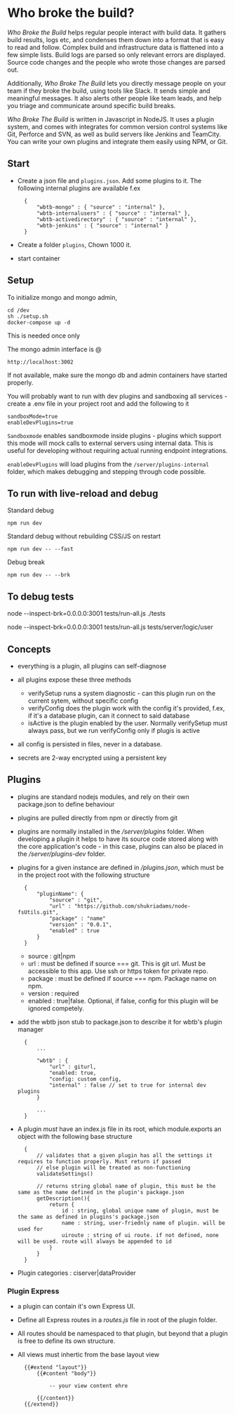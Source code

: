 # Who broke the build?

*Who Broke the Build* helps regular people interact with build data. It gathers build results, logs etc, and condenses them down into a format that is easy to read and follow. Complex build and infrastructure data is flattened into a few simple lists. Build logs are parsed so only relevant errors are displayed. Source code changes and the people who wrote those changes are parsed out.

Additionally, *Who Broke The Build* lets you directly message people on your team if they broke the build, using tools like Slack. It sends simple and meaningful messages. It also alerts other people like team leads, and help you triage and communicate around specific build breaks.

*Who Broke The Build* is written in Javascript in NodeJS. It uses a plugin system, and comes with integrates for common version control systems like Git, Perforce and SVN, as well as build servers like Jenkins and TeamCity. You can write your own plugins and integrate them easily using NPM, or Git.

## Start

- Create a json file and `plugins.json`. Add some plugins to it. The following internal plugins are available f.ex

        {
            "wbtb-mongo" : { "source" : "internal" },
            "wbtb-internalusers" : { "source" : "internal" },
            "wbtb-activedirectory" : { "source" : "internal" },
            "wbtb-jenkins" : { "source" : "internal" }
        }

- Create a folder `plugins`, Chown 1000 it.
- start container


## Setup

To initialize mongo and mongo admin,
    
    cd /dev
    sh ./setup.sh
    docker-compose up -d
    
This is needed once only

The mongo admin interface is @

    http://localhost:3002

If not available, make sure the mongo db and admin containers have started properly.

You will probably want to run with dev plugins and sandboxing all services - create a .env file in your project root and add the following to it

    sandboxMode=true
    enableDevPlugins=true

`Sandboxmode` enables sandboxmode inside plugins - plugins which support this mode will mock calls to external servers using internal data. This is useful for developing without requiring actual running endpoint integrations. 

`enableDevPlugins` will load plugins from the `/server/plugins-internal` folder, which makes debugging and stepping through code possible.

## To run with live-reload and debug

Standard debug

    npm run dev

Standard debug without rebuilding CSS/JS on restart

    npm run dev -- --fast

Debug break

    npm run dev -- --brk

## To debug tests

node --inspect-brk=0.0.0.0:3001 tests/run-all.js ./tests

node --inspect-brk=0.0.0.0:3001 tests/run-all.js tests/server/logic/user

## Concepts

- everything is a plugin, all plugins can self-diagnose
- all plugins expose these three methods
    - verifySetup 
        runs a system diagnostic - can this plugin run on the current sytem, without specific config
    - verifyConfig
        does the plugin work with the config it's provided, f.ex, if it's a database plugin, can it connect to said database
    - isActive
        is the plugin enabled by the user. Normally verifySetup must always pass, but we run verifyConfig only if plugis is active

- all config is persisted in files, never in a database.
- secrets are 2-way encrypted using a persistent key

## Plugins

- plugins are standard nodejs modules, and rely on their own package.json to define behaviour
- plugins are pulled directly from npm or directly from git
- plugins are normally installed in the _/server/plugins_ folder. When developing a plugin it helps to have its source code stored along with the core application's code - in this case, plugins can also be placed in the _/server/plugins-dev_ folder.
- plugins for a given instance are defined in _/plugins.json_, which must be in the project root with the following structure

        {
            "pluginName": {
                "source" : "git",
                "url" : "https://github.com/shukriadams/node-fsUtils.git",
                "package" : "name"
                "version" : "0.0.1",
                "enabled" : true
            }
        }

    - source : git|npm
    - url : must be defined if source === git. This is git url. Must be accessible to this app. Use ssh or https token for private repo.
    - package : must be defined if source === npm. Package name on npm.
    - version : required
    - enabled : true|false. Optional, if false, config for this plugin will be ignored competely.

- add the wbtb json stub to package.json to describe it for wbtb's plugin manager

        {   
            ...

            "wbtb" : {
                "url" : giturl,
                "enabled: true,
                "config: custom config,
                "internal" : false // set to true for internal dev plugins
            }

            ...
        }

- A plugin _must_ have an index.js file in its root, which module.exports an object with the following base structure

        {
            // validates that a given plugin has all the settings it requires to function properly. Must return if passed
            // else plugin will be treated as non-functioning
            validateSettings()

            // returns string global name of plugin, this must be the same as the name defined in the plugin's package.json
            getDescription(){
                return {
                    id : string, global unique name of plugin, must be the same as defined in plugins's package.json
                    name : string, user-friednly name of plugin. will be used for 
                    uiroute : string of ui route. if not defined, none will be used. route will always be appended to id 
                }
            }
        }

- Plugin categories : ciserver|dataProvider

### Plugin Express

- a plugin can contain it's own Express UI. 
- Define all Express routes in a _routes.js_ file in root of the plugin folder. 
- All routes should be namespaced to that plugin, but beyond that a plugin is free to define its own structure. 
- All views must inhertic from the base layout view

        {{#extend "layout"}}
            {{#content "body"}}

                -- your view content ehre            

            {{/content}}
        {{/extend}}



